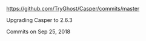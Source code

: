 https://github.com/TryGhost/Casper/commits/master

Upgrading Casper to 2.6.3

Commits on Sep 25, 2018
